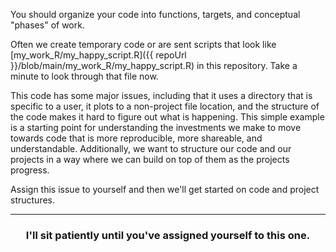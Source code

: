 You should organize your code into functions, targets, and conceptual "phases" of work. 

Often we create temporary code or are sent scripts that look like [my_work_R/my_happy_script.R]({{ repoUrl }}/blob/main/my_work_R/my_happy_script.R) in this repository. Take a minute to look through that file now. 

This code has some major issues, including that it uses a directory that is specific to a user, it plots to a non-project file location, and the structure of the code makes it hard to figure out what is happening. This simple example is a starting point for understanding the investments we make to move towards code that is more reproducible, more shareable, and understandable. Additionally, we want to structure our code and our projects in a way where we can build on top of them as the projects progress. 

Assign this issue to yourself and then we'll get started on code and project structures.

<hr>
<h3 align="center">I'll sit patiently until you've assigned yourself to this one.</h3>

